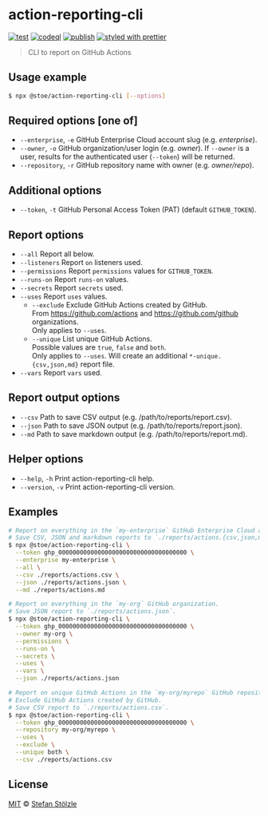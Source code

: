 # action-reporting-cli

[![test](https://github.com/stoe/action-reporting-cli/actions/workflows/test.yml/badge.svg)](https://github.com/stoe/action-reporting-cli/actions/workflows/test.yml) [![codeql](https://github.com/stoe/action-reporting-cli/actions/workflows/codeql.yml/badge.svg)](https://github.com/stoe/action-reporting-cli/actions/workflows/codeql.yml) [![publish](https://github.com/stoe/action-reporting-cli/actions/workflows/publish.yml/badge.svg)](https://github.com/stoe/action-reporting-cli/actions/workflows/publish.yml) [![styled with prettier](https://img.shields.io/badge/styled_with-prettier-ff69b4.svg)](https://github.com/prettier/prettier)

> CLI to report on GitHub Actions

## Usage example

```sh
$ npx @stoe/action-reporting-cli [--options]
```

## Required options [one of]

- `--enterprise`, `-e` GitHub Enterprise Cloud account slug (e.g. _enterprise_).
- `--owner`, `-o` GitHub organization/user login (e.g. _owner_).
  If `--owner` is a user, results for the authenticated user (`--token`) will be returned.
- `--repository`, `-r` GitHub repository name with owner (e.g. _owner/repo_).

## Additional options

- `--token`, `-t` GitHub Personal Access Token (PAT) (default `GITHUB_TOKEN`).

## Report options

- `--all` Report all below.
- `--listeners` Report `on` listeners used.
- `--permissions` Report `permissions` values for `GITHUB_TOKEN`.
- `--runs-on` Report `runs-on` values.
- `--secrets` Report `secrets` used.
- `--uses` Report `uses` values.
  - `--exclude` Exclude GitHub Actions created by GitHub.<br/>
    From https://github.com/actions and https://github.com/github organizations.<br/>
    Only applies to `--uses`.
  - `--unique` List unique GitHub Actions.<br/>
    Possible values are `true`, `false` and `both`.<br/>
    Only applies to `--uses`. Will create an additional `*-unique.{csv,json,md}` report file.
- `--vars` Report `vars` used.

## Report output options

- `--csv` Path to save CSV output (e.g. /path/to/reports/report.csv).
- `--json` Path to save JSON output (e.g. /path/to/reports/report.json).
- `--md` Path to save markdown output (e.g. /path/to/reports/report.md).

## Helper options

- `--help`, `-h` Print action-reporting-cli help.
- `--version`, `-v` Print action-reporting-cli version.

## Examples

```sh
# Report on everything in the `my-enterprise` GitHub Enterprise Cloud account.
# Save CSV, JSON and markdown reports to `./reports/actions.{csv,json,md}`.
$ npx @stoe/action-reporting-cli \
  --token ghp_000000000000000000000000000000000000 \
  --enterprise my-enterprise \
  --all \
  --csv ./reports/actions.csv \
  --json ./reports/actions.json \
  --md ./reports/actions.md
```

```sh
# Report on everything in the `my-org` GitHub organization.
# Save JSON report to `./reports/actions.json`.
$ npx @stoe/action-reporting-cli \
  --token ghp_000000000000000000000000000000000000 \
  --owner my-org \
  --permissions \
  --runs-on \
  --secrets \
  --uses \
  --vars \
  --json ./reports/actions.json
```

```sh
# Report on unique GitHub Actions in the `my-org/myrepo` GitHub repository.
# Exclude GitHub Actions created by GitHub.
# Save CSV report to `./reports/actions.csv`.
$ npx @stoe/action-reporting-cli \
  --token ghp_000000000000000000000000000000000000 \
  --repository my-org/myrepo \
  --uses \
  --exclude \
  --unique both \
  --csv ./reports/actions.csv
```

## License

[MIT](./license) © [Stefan Stölzle](https://github.com/stoe)
